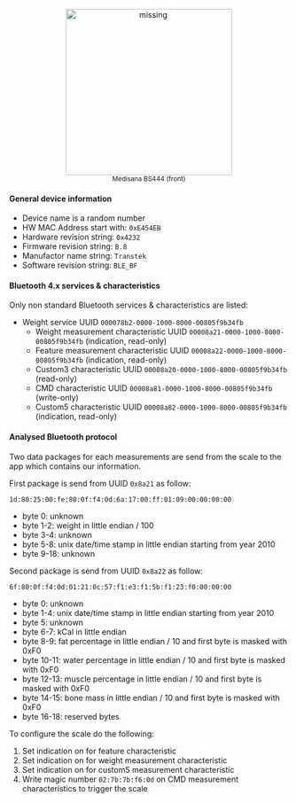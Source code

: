<p align="center">
<a href="../blob/master/doc/scales/medisana_bs444.png" target="_blank">
<img src='../raw/master/doc/scales/medisana_bs444.png' width='300px' alt='missing' /> </a> <br>
<sub>Medisana BS444 (front)</sub>
</p>

#### General device information
* Device name is a random number
* HW MAC Address start with: `0xE454EB`
* Hardware revision string: `0x4232`
* Firmware revision string: `B.8`
* Manufactor name string: `Transtek`
* Software revision string: `BLE_BF`

#### Bluetooth 4.x services & characteristics
Only non standard Bluetooth services & characteristics are listed:
* Weight service UUID `000078b2-0000-1000-8000-00805f9b34fb`
   * Weight measurement characteristic UUID `00008a21-0000-1000-8000-00805f9b34fb` (indication, read-only)
   * Feature measurement characteristic UUID `00008a22-0000-1000-8000-00805f9b34fb` (indication, read-only)
   * Custom3 characteristic UUID `00008a20-0000-1000-8000-00805f9b34fb` (read-only)
   * CMD characteristic UUID `00008a81-0000-1000-8000-00805f9b34fb` (write-only)
   * Custom5 characteristic UUID `00008a82-0000-1000-8000-00805f9b34fb` (indication, read-only)

#### Analysed Bluetooth protocol
Two data packages for each measurements are send from the scale to the app which contains our information.

First package is send from UUID `0x8a21` as follow:

`1d:80:25:00:fe:80:0f:f4:0d:6a:17:00:ff:01:09:00:00:00:00`

* byte 0: unknown
* byte 1-2: weight in little endian / 100
* byte 3-4: unknown
* byte 5-8: unix date/time stamp in little endian starting from year 2010
* byte 9-18: unknown

Second package is send from UUID `0x8a22` as follow:

`6f:80:0f:f4:0d:01:21:0c:57:f1:e3:f1:5b:f1:23:f0:00:00:00`

* byte 0: unknown
* byte 1-4: unix date/time stamp in little endian starting from year 2010
* byte 5: unknown
* byte 6-7: kCal in little endian
* byte 8-9: fat percentage in little endian / 10 and first byte is masked with 0xF0
* byte 10-11: water percentage in little endian / 10 and first byte is masked with 0xF0
* byte 12-13: muscle percentage in little endian / 10 and first byte is masked with 0xF0
* byte 14-15: bone mass in little endian / 10 and first byte is masked with 0xF0
* byte 16-18: reserved bytes

To configure the scale do the following:
1. Set indication on for feature characteristic
2. Set indication on for weight measurement characteristic
3. Set indication on for custom5 measurement characteristic
4. Write magic number `02:7b:7b:f6:0d` on CMD measurement characteristics to trigger the scale